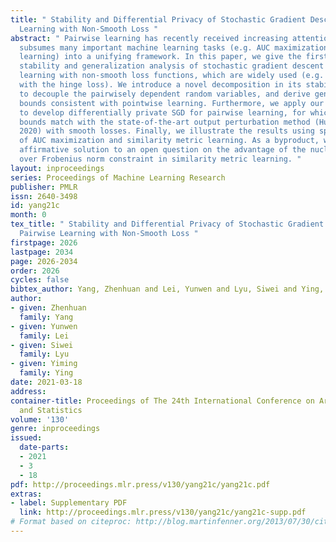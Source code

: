 ```yaml
---
title: " Stability and Differential Privacy of Stochastic Gradient Descent for Pairwise
  Learning with Non-Smooth Loss "
abstract: " Pairwise learning has recently received increasing attention since it
  subsumes many important machine learning tasks (e.g. AUC maximization and metric
  learning) into a unifying framework. In this paper, we give the first-ever-known
  stability and generalization analysis of stochastic gradient descent (SGD) for pairwise
  learning with non-smooth loss functions, which are widely used (e.g. Ranking SVM
  with the hinge loss). We introduce a novel decomposition in its stability analysis
  to decouple the pairwisely dependent random variables, and derive generalization
  bounds consistent with pointwise learning. Furthermore, we apply our stability analysis
  to develop differentially private SGD for pairwise learning, for which our utility
  bounds match with the state-of-the-art output perturbation method (Huai et al.,
  2020) with smooth losses. Finally, we illustrate the results using specific examples
  of AUC maximization and similarity metric learning. As a byproduct, we provide an
  affirmative solution to an open question on the advantage of the nuclear-norm constraint
  over Frobenius norm constraint in similarity metric learning. "
layout: inproceedings
series: Proceedings of Machine Learning Research
publisher: PMLR
issn: 2640-3498
id: yang21c
month: 0
tex_title: " Stability and Differential Privacy of Stochastic Gradient Descent for
  Pairwise Learning with Non-Smooth Loss "
firstpage: 2026
lastpage: 2034
page: 2026-2034
order: 2026
cycles: false
bibtex_author: Yang, Zhenhuan and Lei, Yunwen and Lyu, Siwei and Ying, Yiming
author:
- given: Zhenhuan
  family: Yang
- given: Yunwen
  family: Lei
- given: Siwei
  family: Lyu
- given: Yiming
  family: Ying
date: 2021-03-18
address: 
container-title: Proceedings of The 24th International Conference on Artificial Intelligence
  and Statistics
volume: '130'
genre: inproceedings
issued:
  date-parts:
  - 2021
  - 3
  - 18
pdf: http://proceedings.mlr.press/v130/yang21c/yang21c.pdf
extras:
- label: Supplementary PDF
  link: http://proceedings.mlr.press/v130/yang21c/yang21c-supp.pdf
# Format based on citeproc: http://blog.martinfenner.org/2013/07/30/citeproc-yaml-for-bibliographies/
---
```

